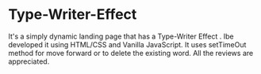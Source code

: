 # Type-Writer-Effect
It's a simply dynamic landing page that has a Type-Writer Effect . Ibe developed it using HTML/CSS and Vanilla JavaScript. It uses setTimeOut method for move forward or to delete the existing word. All the reviews are appreciated.
